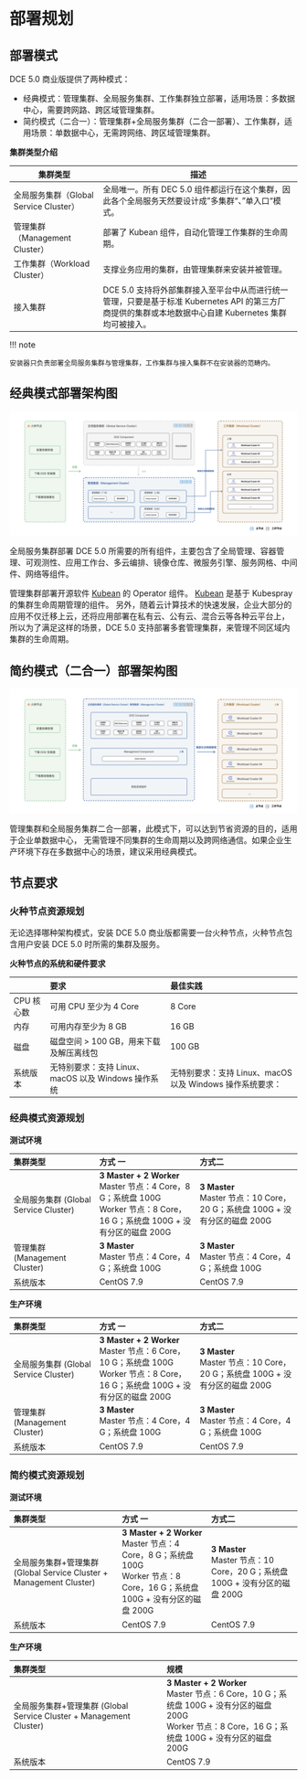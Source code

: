# 部署规划

## 部署模式

DCE 5.0 商业版提供了两种模式：

- 经典模式：管理集群、全局服务集群、工作集群独立部署，适用场景：多数据中心，需要跨网路、跨区域管理集群。
- 简约模式（二合一）：管理集群+全局服务集群（二合一部署）、工作集群，适用场景：单数据中心，无需跨网络、跨区域管理集群。

**集群类型介绍**

| 集群类型                               | 描述                                                                                                                                                   |
| -------------------------------------- | ------------------------------------------------------------------------------------------------------------------------------------------------------ |
| 全局服务集群（Global Service Cluster） | 全局唯一。所有 DEC 5.0 组件都运行在这个集群，因此各个全局服务天然要设计成”多集群“、”单入口“模式。                                                      |
| 管理集群（Management Cluster）         | 部署了 Kubean 组件，自动化管理工作集群的生命周期。                                                                                                     |
| 工作集群（Workload Cluster）           | 支撑业务应用的集群，由管理集群来安装并被管理。                                                                                                         |
| 接入集群                               | DCE 5.0 支持将外部集群接入至平台中从而进行统一管理，只要是基于标准 Kubernetes API 的第三方厂商提供的集群或本地数据中心自建 Kubernetes 集群均可被接入。 |

!!! note

    安装器只负责部署全局服务集群与管理集群，工作集群与接入集群不在安装器的范畴内。

## 经典模式部署架构图

![model01](../images/model01.png)

全局服务集群部署 DCE 5.0 所需要的所有组件，主要包含了全局管理、容器管理、可观测性、应用工作台、多云编排、镜像仓库、微服务引擎、服务网格、中间件、网络等组件。

管理集群部署开源软件 [Kubean](https://github.com/kubean-io/kubean) 的 Operator 组件。
[Kubean](https://github.com/kubean-io/kubean) 是基于 Kubespray 的集群生命周期管理的组件。
另外，随着云计算技术的快速发展，企业大部分的应用不仅迁移上云，还将应用部署在私有云、公有云、混合云等各种云平台上，
所以为了满足这样的场景，DCE 5.0 支持部署多套管理集群，来管理不同区域内集群的生命周期。

## 简约模式（二合一）部署架构图

![model02](../images/model02.png)

管理集群和全局服务集群二合一部署，此模式下，可以达到节省资源的目的，适用于企业单数据中心，
无需管理不同集群的生命周期以及跨网络通信。如果企业生产环境下存在多数据中心的场景，建议采用经典模式。

## 节点要求

### 火种节点资源规划

无论选择哪种架构模式，安装 DCE 5.0 商业版都需要一台火种节点，火种节点包含用户安装 DCE 5.0 时所需的集群及服务。

**火种节点的系统和硬件要求**

|            | **要求**                                            | **最佳实践**                                              |
| :--------- | :-------------------------------------------------- | :-------------------------------------------------------- |
| CPU 核心数 | 可用 CPU 至少为 4 Core                              | 8 Core                                                    |
| 内存       | 可用内存至少为 8 GB                                 | 16 GB                                                     |
| 磁盘       | 磁盘空间 > 100 GB，用来下载及解压离线包             | 100 GB                                                    |
| 系统版本   | 无特别要求：支持 Linux、macOS 以及 Windows 操作系统 | 无特别要求：支持 Linux、macOS 以及 Windows 操作系统要求： |

### 经典模式资源规划

**测试环境**

| 集群类型                              | 方式 一                                                      | 方式二                                                       |
| :------------------------------------ | :----------------------------------------------------------- | :----------------------------------------------------------- |
| 全局服务集群 (Global Service Cluster) | **3 Master + 2 Worker** <br />Master 节点：4 Core，8 G；系统盘 100G  <br />Worker 节点：8 Core，16 G；系统盘 100G + 没有分区的磁盘 200G | **3 Master**<br />Master 节点：10 Core，20 G；系统盘 100G + 没有分区的磁盘 200G |
| 管理集群 (Management Cluster)         | **3 Master** <br />Master 节点：4 Core，4 G；系统盘 100G     | **3 Master** <br />Master 节点：4 Core，4 G；系统盘 100G     |
| 系统版本                              | CentOS 7.9                                                   | CentOS 7.9                                                   |

**生产环境**

| 集群类型                              | 方式 一                                                      | 方式二                                                       |
| :------------------------------------ | :----------------------------------------------------------- | :----------------------------------------------------------- |
| 全局服务集群 (Global Service Cluster) | **3 Master + 2 Worker** <br />Master 节点：6 Core，10 G；系统盘 100G <br /> Worker 节点：8 Core，16 G；系统盘 100G + 没有分区的磁盘 200G | **3 Master**<br />Master 节点：10 Core，20 G；系统盘 100G + 没有分区的磁盘 200G |
| 管理集群 (Management Cluster)         | **3 Master** <br />Master 节点：4 Core，4 G；系统盘 100G     | **3 Master** <br />Master 节点：4 Core，4 G；系统盘 100G     |
| 系统版本                              | CentOS 7.9                                                   | CentOS 7.9                                                   |

### 简约模式资源规划

**测试环境**

| 集群类型                                                     | 方式 一                                                      | 方式二                                                       |
| :----------------------------------------------------------- | :----------------------------------------------------------- | :----------------------------------------------------------- |
| 全局服务集群+管理集群 (Global Service Cluster + Management Cluster) | **3 Master + 2 Worker** <br />Master 节点：4 Core，8 G；系统盘 100G  <br />Worker 节点：8 Core，16 G；系统盘 100G + 没有分区的磁盘 200G | **3 Master**<br />Master 节点：10 Core，20 G；系统盘 100G + 没有分区的磁盘 200G |
| 系统版本                                                     | CentOS 7.9                                                   | CentOS 7.9                                                   |

**生产环境**

| 集群类型                                                     | 规模                                                         |
| :----------------------------------------------------------- | :----------------------------------------------------------- |
| 全局服务集群+管理集群 (Global Service Cluster + Management Cluster) | **3 Master + 2 Worker** <br />Master 节点：6 Core，10 G；系统盘 100G + 没有分区的磁盘 200G <br />Worker 节点：8 Core，16 G；系统盘 100G + 没有分区的磁盘 200G |
| 系统版本                                                     | CentOS 7.9                                                   |

